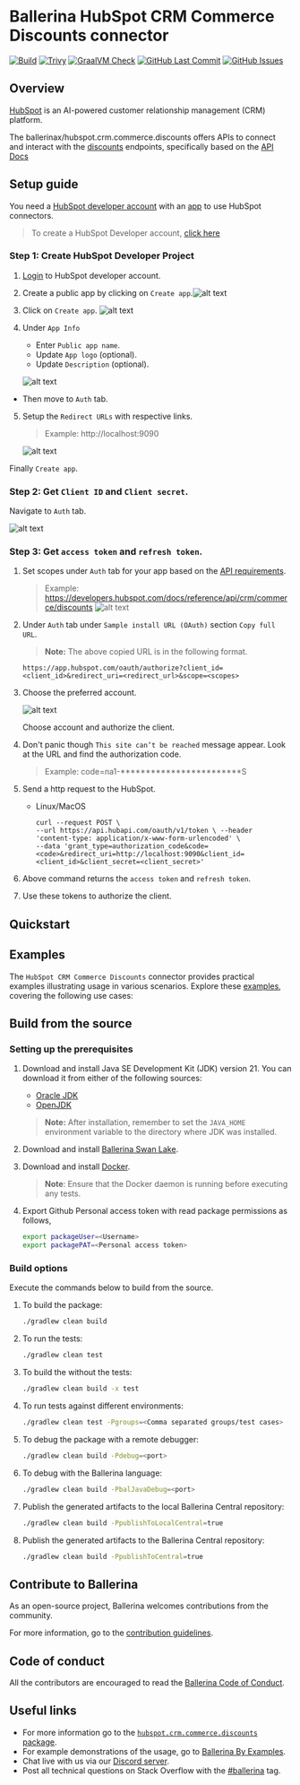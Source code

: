 # Ballerina HubSpot CRM Commerce Discounts connector

[![Build](https://github.com/ballerina-platform/module-ballerinax-hubspot.crm.commerce.discounts/actions/workflows/ci.yml/badge.svg)](https://github.com/ballerina-platform/module-ballerinax-hubspot.crm.commerce.discounts/actions/workflows/ci.yml)
[![Trivy](https://github.com/ballerina-platform/module-ballerinax-hubspot.crm.commerce.discounts/actions/workflows/trivy-scan.yml/badge.svg)](https://github.com/ballerina-platform/module-ballerinax-hubspot.crm.commerce.discounts/actions/workflows/trivy-scan.yml)
[![GraalVM Check](https://github.com/ballerina-platform/module-ballerinax-hubspot.crm.commerce.discounts/actions/workflows/build-with-bal-test-graalvm.yml/badge.svg)](https://github.com/ballerina-platform/module-ballerinax-hubspot.crm.commerce.discounts/actions/workflows/build-with-bal-test-graalvm.yml)
[![GitHub Last Commit](https://img.shields.io/github/last-commit/ballerina-platform/module-ballerinax-hubspot.crm.commerce.discounts.svg)](https://github.com/ballerina-platform/module-ballerinax-hubspot.crm.commerce.discounts/commits/master)
[![GitHub Issues](https://img.shields.io/github/issues/ballerina-platform/ballerina-library/module/hubspot.crm.commerce.discounts.svg?label=Open%20Issues)](https://github.com/ballerina-platform/ballerina-library/labels/module%hubspot.crm.commerce.discounts)

## Overview

[HubSpot](https://www.hubspot.com/our-story) is an AI-powered customer relationship management (CRM) platform. 

The ballerinax/hubspot.crm.commerce.discounts offers APIs to connect and interact with the [discounts](https://developers.hubspot.com/docs/guides/api/crm/commerce/discounts#post-%2Fcrm%2Fv3%2Fobjects%2Fdiscounts) endpoints, specifically based on the [API Docs](https://developers.hubspot.com/docs/reference/api/crm/commerce/discounts)


## Setup guide

You need a [HubSpot developer account](https://developers.hubspot.com/get-started) with an [app](https://developers.hubspot.com/docs/guides/apps/public-apps/overview) to use HubSpot connectors.
>To create a HubSpot Developer account, [click here](https://app.hubspot.com/signup-hubspot/developers?_ga=2.207749649.2047916093.1734412948-232493525.1734412948&step=landing_page)

### Step 1: Create HubSpot Developer Project
1. [Login](https://app.hubspot.com/login) to HubSpot developer account.

2. Create a public app by clicking on `Create app`.![alt text](<./docs/setup/resources/build_public_app.png>)

3. Click on `Create app`.
![alt text](<./docs/setup/resources/create_app.png>)

4. Under `App Info`
   - Enter `Public app name`.
   - Update `App logo` (optional).
   - Update `Description` (optional). 

   ![alt text](<./docs/setup/resources/enter_app_details.png>)

- Then move to `Auth` tab.

5. Setup the `Redirect URLs` with respective links.
   >Example: http://localhost:9090  

   ![alt text](<./docs/setup/resources/auth_page.png>)

Finally `Create app`.

### Step 2: Get `Client ID` and `Client secret`.
Navigate to `Auth` tab.

![alt text](<./docs/setup/resources/client_id_secret.png>)

### Step 3: Get `access token` and `refresh token`.

1. Set scopes under `Auth` tab for your app based on the [API requirements](https://developers.hubspot.com/docs/reference/api).

   >Example: https://developers.hubspot.com/docs/reference/api/crm/commerce/discounts
   ![alt text](<./docs/setup/resources/exmaple_api_reference.png>)

2. Under `Auth` tab under `Sample install URL (OAuth)` section `Copy full URL`.
   >**Note:** The above copied URL is in the following format.
   ```
   https://app.hubspot.com/oauth/authorize?client_id=<client_id>&redirect_uri=<redirect_url>&scope=<scopes>
   ```

3. Choose the preferred account.

   ![alt text](<./docs/setup/resources/account_chose.png>)

   Choose account and authorize the client.

4. Don't panic though `This site can’t be reached` message appear. Look at the URL and find the authorization code.
   >Example: code=na1-************************S

5. Send a http request to the HubSpot.

   * Linux/MacOS
      ```
      curl --request POST \ 
      --url https://api.hubapi.com/oauth/v1/token \ --header 'content-type: application/x-www-form-urlencoded' \ 
      --data 'grant_type=authorization_code&code=<code>&redirect_uri=http://localhost:9090&client_id=<client_id>&client_secret=<client_secret>'
      ```

6. Above command returns the `access token` and `refresh token`.

7. Use these tokens to authorize the client.

## Quickstart

[//]: # (TODO: Add a quickstart guide to demonstrate a basic functionality of the module, including sample code snippets.)

## Examples

The `HubSpot CRM Commerce Discounts` connector provides practical examples illustrating usage in various scenarios. Explore these [examples](https://github.com/module-ballerinax-hubspot.crm.commerce.discounts/tree/main/examples/), covering the following use cases:

[//]: # (TODO: Add examples)

## Build from the source

### Setting up the prerequisites

1. Download and install Java SE Development Kit (JDK) version 21. You can download it from either of the following sources:

    * [Oracle JDK](https://www.oracle.com/java/technologies/downloads/)
    * [OpenJDK](https://adoptium.net/)

   > **Note:** After installation, remember to set the `JAVA_HOME` environment variable to the directory where JDK was installed.

2. Download and install [Ballerina Swan Lake](https://ballerina.io/).

3. Download and install [Docker](https://www.docker.com/get-started).

   > **Note**: Ensure that the Docker daemon is running before executing any tests.

4. Export Github Personal access token with read package permissions as follows,

    ```bash
    export packageUser=<Username>
    export packagePAT=<Personal access token>
    ```

### Build options

Execute the commands below to build from the source.

1. To build the package:

   ```bash
   ./gradlew clean build
   ```

2. To run the tests:

   ```bash
   ./gradlew clean test
   ```

3. To build the without the tests:

   ```bash
   ./gradlew clean build -x test
   ```

4. To run tests against different environments:

   ```bash
   ./gradlew clean test -Pgroups=<Comma separated groups/test cases>
   ```

5. To debug the package with a remote debugger:

   ```bash
   ./gradlew clean build -Pdebug=<port>
   ```

6. To debug with the Ballerina language:

   ```bash
   ./gradlew clean build -PbalJavaDebug=<port>
   ```

7. Publish the generated artifacts to the local Ballerina Central repository:

    ```bash
    ./gradlew clean build -PpublishToLocalCentral=true
    ```

8. Publish the generated artifacts to the Ballerina Central repository:

   ```bash
   ./gradlew clean build -PpublishToCentral=true
   ```

## Contribute to Ballerina

As an open-source project, Ballerina welcomes contributions from the community.

For more information, go to the [contribution guidelines](https://github.com/ballerina-platform/ballerina-lang/blob/master/CONTRIBUTING.md).

## Code of conduct

All the contributors are encouraged to read the [Ballerina Code of Conduct](https://ballerina.io/code-of-conduct).

## Useful links

* For more information go to the [`hubspot.crm.commerce.discounts` package](https://central.ballerina.io/ballerinax/hubspot.crm.commerce.discounts/latest).
* For example demonstrations of the usage, go to [Ballerina By Examples](https://ballerina.io/learn/by-example/).
* Chat live with us via our [Discord server](https://discord.gg/ballerinalang).
* Post all technical questions on Stack Overflow with the [#ballerina](https://stackoverflow.com/questions/tagged/ballerina) tag.
